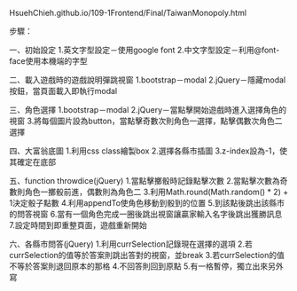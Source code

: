 HsuehChieh.github.io/109-1Frontend/Final/TaiwanMonopoly.html

步驟：

一、初始設定
    1.英文字型設定－使用google font
    2.中文字型設定－利用@font-face使用本機端的字型

二、載入遊戲時的遊戲說明彈跳視窗
    1.bootstrap－modal
    2.jQuery－隱藏modal按鈕，當頁面載入即執行modal

三、角色選擇
    1.bootstrap－modal
    2.jQuery－當點擊開始遊戲時進入選擇角色的視窗
    3.將每個圖片設為button，當點擊奇數次則角色一選擇，點擊偶數次角色二選擇

四、大富翁底圖
    1.利用css class繪製box
    2.選擇各縣市插圖
    3.z-index設為-1，使其確定在底部

五、function throwdice(jQuery)
    1.當點擊擲骰時記錄點擊次數
    2.當點擊次數為奇數則角色一擲骰前進，偶數則為角色二
    3.利用Math.round(Math.random() * 2) + 1決定骰子點數
    4.利用appendTo使角色移動到骰到的位置
    5.到該點後跳出該縣市的問答視窗
    6.當有一個角色完成一圈後跳出視窗讓贏家輸入名字後跳出獲勝訊息
    7.設定時間到即重整頁面，遊戲重新開始

六、各縣市問答(jQuery)
    1.利用currSelection記錄現在選擇的選項
    2.若currSelection的值等於答案則跳出答對的視窗，並break
    3.若currSelection的值不等於答案則退回原本的那格
    4.不回答則回到原點
    5.有一格暫停，獨立出來另外寫

